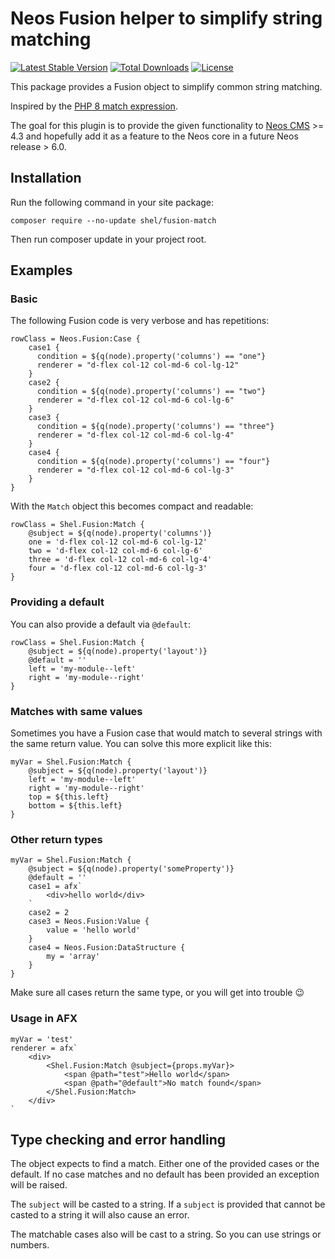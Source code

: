 # Neos Fusion helper to simplify string matching

[![Latest Stable Version](https://poser.pugx.org/shel/fusion-match/v/stable)](https://packagist.org/packages/shel/fusion-match)
[![Total Downloads](https://poser.pugx.org/shel/fusion-match/downloads)](https://packagist.org/packages/shel/fusion-match)
[![License](https://poser.pugx.org/shel/fusion-match/license)](https://packagist.org/packages/shel/fusion-match)

This package provides a Fusion object to simplify common string matching.

Inspired by the [PHP 8 match expression](https://www.php.net/manual/tr/control-structures.match.php).

The goal for this plugin is to provide the given functionality to [Neos CMS](https://www.neos.io) >= 4.3 
and hopefully add it as a feature to the Neos core in a future Neos release > 6.0.
 
## Installation

Run the following command in your site package:

```
composer require --no-update shel/fusion-match
```                                            

Then run composer update in your project root.

## Examples

### Basic

The following Fusion code is very verbose and has repetitions:

```
rowClass = Neos.Fusion:Case {
    case1 {
      condition = ${q(node).property('columns') == "one"}
      renderer = "d-flex col-12 col-md-6 col-lg-12"
    }
    case2 {
      condition = ${q(node).property('columns') == "two"}
      renderer = "d-flex col-12 col-md-6 col-lg-6"
    }
    case3 {
      condition = ${q(node).property('columns') == "three"}
      renderer = "d-flex col-12 col-md-6 col-lg-4"
    }
    case4 {
      condition = ${q(node).property('columns') == "four"}
      renderer = "d-flex col-12 col-md-6 col-lg-3"
    }
}
```

With the `Match` object this becomes compact and readable:

```
rowClass = Shel.Fusion:Match {
    @subject = ${q(node).property('columns')}
    one = 'd-flex col-12 col-md-6 col-lg-12'
    two = 'd-flex col-12 col-md-6 col-lg-6'
    three = 'd-flex col-12 col-md-6 col-lg-4'
    four = 'd-flex col-12 col-md-6 col-lg-3'
}
```     

### Providing a default

You can also provide a default via `@default`:

```
rowClass = Shel.Fusion:Match {
    @subject = ${q(node).property('layout')}
    @default = ''
    left = 'my-module--left'
    right = 'my-module--right'
}
```                                                                          

### Matches with same values

Sometimes you have a Fusion case that would match to several strings with the same return value.
You can solve this more explicit like this:

```
myVar = Shel.Fusion:Match {
    @subject = ${q(node).property('layout')}
    left = 'my-module--left'
    right = 'my-module--right' 
    top = ${this.left} 
    bottom = ${this.left} 
}
```

### Other return types

```
myVar = Shel.Fusion:Match {
    @subject = ${q(node).property('someProperty')}
    @default = ''
    case1 = afx`
        <div>hello world</div>     
    `
    case2 = 2
    case3 = Neos.Fusion:Value {
        value = 'hello world'
    }           
    case4 = Neos.Fusion:DataStructure {
        my = 'array'
    } 
}
```

Make sure all cases return the same type, or you will get into trouble 😉   

### Usage in AFX

```     
myVar = 'test' 
renderer = afx`
    <div>
        <Shel.Fusion:Match @subject={props.myVar}>
            <span @path="test">Hello world</span>
            <span @path="@default">No match found</span>
        </Shel.Fusion:Match>
    </div>
`    
```   

## Type checking and error handling

The object expects to find a match. Either one of the provided cases or the default.
If no case matches and no default has been provided an exception will be raised.

The `subject` will be casted to a string. 
If a `subject` is provided that cannot be casted to a string it will also cause an error.

The matchable cases also will be cast to a string. So you can use strings or numbers.

  
